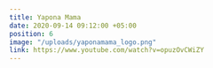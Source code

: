 ```yaml
---
title: Yapona Mama
date: 2020-09-14 09:12:00 +05:00
position: 6
image: "/uploads/yaponamama_logo.png"
link: https://www.youtube.com/watch?v=opuzOvCWiZY
---
```


